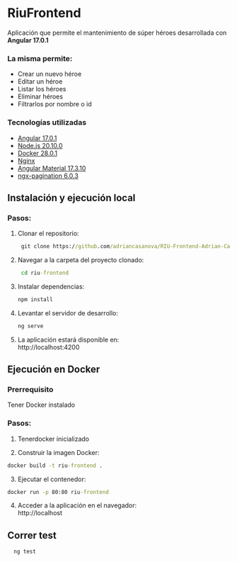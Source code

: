 # RiuFrontend

Aplicación que permite el mantenimiento de súper héroes desarrollada con **Angular 17.0.1**

### La misma permite:

- Crear un nuevo héroe
- Editar un héroe
- Listar los héroes
- Eliminar héroes
- Filtrarlos por nombre o id

### Tecnologías utilizadas

- [Angular 17.0.1](https://angular.dev/)
- [Node.js 20.10.0](https://nodejs.org/es/download/)
- [Docker 28.0.1](https://www.docker.com/)
- [Nginx](https://nginx.org/en/)
- [Angular Material 17.3.10](https://material.angular.dev/)
- [ngx-pagination 6.0.3](https://www.npmjs.com/package/ngx-pagination/)


## Instalación y ejecución local

### Pasos:

1. Clonar el repositorio:<br/>
   ```cmd
    git clone https://github.com/adriancasanova/RIU-Frontend-Adrian-Casanova
    ```

2. Navegar a la carpeta del proyecto clonado:<br/>     
   ```cmd
    cd riu-frontend 
    ```

3. Instalar dependencias:<br/>
   ```cmd
   npm install
   ```

4. Levantar el servidor de desarrollo:<br/>
   ```cmd
   ng serve
   ```

5. La aplicación estará disponible en: <br/>
   http://localhost:4200


## Ejecución en Docker

### Prerrequisito
Tener Docker instalado

### Pasos:

1. Tenerdocker inicializado

2. Construir la imagen Docker:
```cmd
docker build -t riu-frontend .
```

3. Ejecutar el contenedor:
```cmd
docker run -p 80:80 riu-frontend
```

4. Acceder a la aplicación en el navegador:<br/>
http://localhost


## Correr test 

 ```cmd
   ng test
   ```

